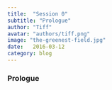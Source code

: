 ```yaml
---
title:  "Session 0"
subtitle: "Prologue"
author: "Tiff"
avatar: "authors/tiff.png"
image: "the-greenest-field.jpg"
date:   2016-03-12
category: blog
---
```


### Prologue
